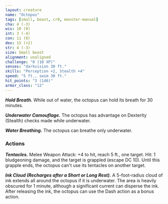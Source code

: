 ```yaml
---
layout: creature
name: "Octopus"
tags: [small, beast, cr0, monster-manual]
cha: 4 (-3)
wis: 10 (0)
int: 3 (-4)
con: 11 (0)
dex: 15 (+2)
str: 4 (-3)
size: Small beast
alignment: unaligned
challenge: "0 (10 XP)"
senses: "darkvision 30 ft."
skills: "Perception +2, Stealth +4"
speed: "5 ft., swim 30 ft."
hit_points: "3 (1d6)"
armor_class: "12"
---
```


***Hold Breath.*** While out of water, the octopus can hold its breath for 30 minutes.

***Underwater Camouflage.*** The octopus has advantage on Dexterity (Stealth) checks made while underwater.

***Water Breathing.*** The octopus can breathe only underwater.

### Actions

***Tentacles.*** Melee Weapon Attack: +4 to hit, reach 5 ft., one target. Hit: 1 bludgeoning damage, and the target is grappled (escape DC 10). Until this grapple ends, the octopus can't use its tentacles on another target.

***Ink Cloud (Recharges after a Short or Long Rest).*** A 5-foot-radius cloud of ink extends all around the octopus if it is underwater. The area is heavily obscured for 1 minute, although a significant current can disperse the ink. After releasing the ink, the octopus can use the Dash action as a bonus action.
